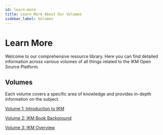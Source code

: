 ```yaml
---
id: learn-more
title: Learn More About Our Volumes
sidebar_label: Volumes
---
```


# Learn More

Welcome to our comprehensive resource library. Here you can find detailed information across various volumes of all things related to the IKM Open Source Platform.


## Volumes

Each volume covers a specific area of knowledge and provides in-depth information on the subject.


[Volume 1: Introduction to IKM](/Volume-1.pdf)

[Volume 2: IKM Book Background](/Volume-2.pdf)

[Volume 3: IKM Overview](/Volume-3.pdf)